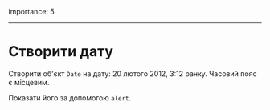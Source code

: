 importance: 5

---

# Створити дату

Створити об'єкт `Date` на дату: 20 лютого 2012, 3:12 ранку. Часовий пояс є місцевим.

Показати його за допомогою `alert`.
